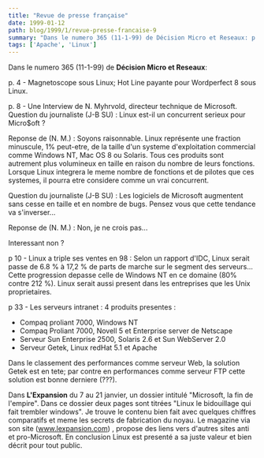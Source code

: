 ```yaml
---
title: "Revue de presse française"
date: 1999-01-12
path: blog/1999/1/revue-presse-francaise-9
summary: "Dans le numero 365 (11-1-99) de Décision Micro et Reseaux: p."
tags: ['Apache', 'Linux']
---
```


<P>
Dans le numero 365 (11-1-99) de <B>Décision Micro et Reseaux</B>:
</P>

<P>p. 4 - Magnetoscope sous Linux;
Hot Line payante pour Wordperfect 8 sous Linux.</P>

<P>p. 8 - Une Interview de N. Myhrvold, directeur technique de Microsoft.
Question du journaliste (J-B SU) : Linux est-il un concurrent
serieux pour Micro$oft ?
</P>

<P>
Reponse de (N. M.) : Soyons raisonnable. Linux représente une
fraction minuscule, 1% peut-etre, de la taille d'un systeme
d'exploitation commercial comme Windows NT, Mac OS 8 ou
Solaris. Tous ces produits sont autrement plus volumineux en taille
en raison du nombre de leurs fonctions. Lorsque Linux integrera le
meme nombre de fonctions et de pilotes que ces systemes, il
pourra etre considere comme un vrai concurrent.</P>

<P>Question du journaliste (J-B SU) : Les logiciels de Microsoft
augmentent sans cesse en taille et en nombre de bugs. Pensez
vous que cette tendance va s'inverser...
</P>

<P>
Reponse de (N. M.) : Non, je ne crois pas...
</P>

<P>
Interessant non ?</P>

<P>p 10 - Linux a triple ses ventes en 98 : Selon un rapport d'IDC,
Linux serait passe de 6.8 % à 17,2 % de parts de marche sur le
segment des serveurs... Cette progression depasse celle de
Windows NT en ce domaine (80% contre 212 %). Linux serait
aussi present dans les entreprises que les Unix proprietaires.</P>

<P>p 33 - Les serveurs intranet :
4 produits presentes :
</P>

<UL>

<LI>Compaq proliant 7000, Windows NT
<LI>Compaq Proliant 7000, Novell 5 et Enterprise server de
Netscape
<LI>Serveur Sun Enterprise 2500, Solaris 2.6 et Sun WebServer 2.0
<LI>Serveur Getek, Linux redHat 5.1 et Apache
</UL>

<P>
Dans le classement des performances comme serveur Web, la
solution Getek est en tete; par contre en performances comme
serveur FTP cette solution est bonne derniere (???).
</P>

<P>
Dans <B>L'Expansion</B> du 7 au 21 janvier, un dossier intitulé
"Microsoft, la fin de l'empire". Dans ce dossier deux pages sont
titrées "Linux le bidouillage qui fait trembler windows". Je trouve
le contenu bien fait avec quelques chiffres comparatifs et meme
les secrets de fabrication du noyau. Le magazine via son site (<A HREF="http://www.lexpansion.com/">www.lexpansion.com</A>) , propose des
liens vers d'autres sites anti et pro-Microsoft.  En conclusion Linux
est presenté a sa juste valeur et bien décrit pour tout public.
</P>


